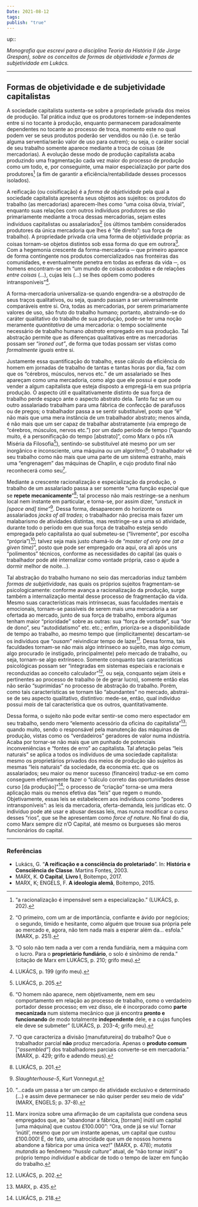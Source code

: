 ```yaml
---
Date: 2021-08-12
tags: 
publish: "true"
---
```

up:: 

*Monografia que escrevi para a disciplina Teoria da História II (de Jorge Grespan), sobre os conceitos de formas de objetividade e formas de subjetividade em Lukács.*

---
## Formas de objetividade e de subjetividade capitalistas
A sociedade capitalista sustenta-se sobre a propriedade privada dos meios de produção. Tal prática induz que os produtores tornem-se independentes entre si no tocante à produção, enquanto permanecem paradoxalmente dependentes no tocante ao processo de troca, momento este no qual podem ver se seus produtos poderão ser vendidos ou não (i.e. se terão alguma serventia/serão valor de uso para outrem); ou seja, o caráter social de seu trabalho somente aparece mediante a troca de coisas (de mercadorias). A evolução desse modo de produção capitalista acaba produzindo uma fragmentação cada vez maior do processo de produção como um todo, e, por conseguinte, uma maior especialização por parte dos produtores[^1] (a fim de garantir a eficiência/rentabilidade desses processos isolados).

A reificação (ou coisificação) é a _forma de objetividade_ pela qual a sociedade capitalista apresenta seus objetos aos sujeitos: os produtos do trabalho (as mercadorias) aparecem-lhes como “uma coisa óbvia, trivial”, enquanto suas relações com outros indivíduos produtores se dão primariamente mediante a troca dessas mercadorias, sejam estes indivíduos capitalistas ou assalariados[^2] (os últimos também considerados produtores da única mercadoria que lhes é “de direito”: sua força de trabalho). A propriedade privada cria uma forma de objetividade própria: as coisas tornam-se objetos distintos sob essa forma do que em outrora[^3]. Com a hegemonia crescente da forma-mercadoria ─ que primeiro aparece de forma contingente nos produtos comercializados nas fronteiras das comunidades, e eventualmente penetra em todas as esferas da vida ─, os homens encontram-se em “um mundo de coisas _acabadas_ e de relações _entre coisas_ (…), cujas leis (…) se lhes opõem como poderes intransponíveis”[^4].

A forma-mercadoria universaliza-se quando engendra-se a _abstração_ de seus traços qualitativos, ou seja, quando passam a ser universalmente comparáveis entre si. Ora, todas as mercadorias, por serem primariamente valores de uso, são fruto do trabalho humano; portanto, abstraindo-se do caráter qualitativo do trabalho de sua produção, pode-se ter uma noção meramente _quantitativa_ de uma mercadoria: o tempo socialmente necessário de trabalho humano _abstrato_ empregado em sua produção. Tal abstração permite que as diferenças qualitativas entre as mercadorias possam ser “_ironed out”_, de forma que todas possam ser vistas como _formalmente iguais_ entre si.

Justamente essa quantificação do trabalho, esse cálculo da eficiência do homem em jornadas de trabalho de tantas e tantas horas por dia, faz com que os “cérebros, músculos, nervos etc.” de um assalariado se lhes apareçam como uma mercadoria, como algo que ele possui e que pode vender a algum capitalista que esteja disposto a empregá-la em sua própria produção. O aspecto útil e qualitativamente distinto de sua força de trabalho perde espaço ante o aspecto abstrato dela. Tanto faz se um ou outro assalariado trabalham para uma fábrica de confecção de parafusos ou de pregos; o trabalhador passa a se sentir substituível, posto que “é” não mais que uma mera instância de um trabalhador abstrato; menos ainda, é não mais que um ser capaz de trabalhar abstratamente (via emprego de “cérebros, músculos, nervos etc.”) por um dado período de tempo (“quando muito, é a personificação do tempo [abstrato]”, como Marx o pôs n’A Miséria da Filosofia[^5]), sentindo-se substituível até mesmo por um ser inorgânico e inconsciente, uma máquina ou um algoritmo[^6]. O trabalhador vê seu trabalho como não mais que uma parte de um sistema estranho, mais uma “engrenagem” das máquinas de Chaplin, e cujo produto final não reconhecerá como seu[^7].

Mediante a crescente racionalização e especialização da produção, o trabalho de um assalariado passa a ser somente “uma função especial que se **repete mecanicamente**”[^8]; tal processo não mais restringe-se a nenhum local nem instante em particular, e torna-se, por assim dizer, “_unstuck in [space and] time”_[^9]. Dessa forma, desaparecem do horizonte os assalariados _jacks of all trades_; o trabalhador não precisa mais fazer um malabarismo de atividades distintas, mas restringe-se a uma só atividade, durante todo o período em que sua força de trabalho esteja sendo empregada pelo capitalista ao qual submeteu-se (“livremente”, por escolha “própria”)[^10]; talvez seja mais justo chamá-lo de “_master of only one_ _(__at a_ _given_ _time__)_”, posto que pode ser empregado ora aqui, ora ali após uns “polimentos” técnicos, conforme as necessidades do capital (as quais o trabalhador pode até internalizar como vontade própria, caso o ajude a dormir melhor de noite...).

Tal abstração do trabalho humano no seio das mercadorias induz também _formas de subjetividade_, nas quais os próprios sujeitos fragmentam-se psicologicamente: conforme avança a racionalização da produção, surge também a internalização mental desse processo de fragmentação da vida. Mesmo suas características mais intrínsecas, suas faculdades mentais e emocionais, tornam-se passíveis de serem mais uma mercadoria a ser ofertada ao mercado, junto de sua força de trabalho, embora algumas tenham maior “prioridade” sobre as outras: sua “força de vontade”, sua “dor de dono”, seu “autodidatismo” etc. etc.; enfim, prioriza-se a disponibilidade de tempo ao trabalho, ao mesmo tempo que (implicitamente) descartam-se os indivíduos que “_ousam_” reivindicar tempo de lazer[^11]. Dessa forma, tais faculdades tornam-se não mais algo intrínseco ao sujeito, mas algo _comum_, algo procurado (e instigado, principalmente) pelo mercado de trabalho, ou seja, tornam-se algo extrínseco. Somente conquanto tais características psicológicas possam ser “integradas em sistemas especiais e racionais e reconduzidas ao conceito calculador”[^12], ou seja, conquanto sejam úteis e pertinentes ao processo de trabalho (e de gerar lucro), somente então elas não serão “suprimidas” no processo de abstração do trabalho. Porém, como tais características se tornam tão “abundantes” no mercado, abstrai-se de seu aspecto qualitativo, distintivo: mede-se, então, qual indivíduo possui _mais_ de tal característica que os outros, quantitativamente.

Dessa forma, o sujeito não pode evitar sentir-se como mero espectador em seu trabalho, sendo mero “elemento acessório da oficina do capitalista”[^13]; quando muito, sendo o responsável pela manutenção das máquinas de produção, vistas como os “verdadeiros” geradores de valor numa indústria. Acaba por tornar-se não mais que um punhado de potenciais inconveniências e “fontes de erro” ao capitalista. Tal afetação pelas “leis naturais” se aplica a todos os indivíduos de uma sociedade capitalista: mesmo os proprietários privados dos meios de produção são sujeitos às mesmas “leis naturais” da sociedade, da economia etc. que os assalariados; seu maior ou menor sucesso (financeiro) traduz-se em como conseguem efetivamente fazer o “cálculo correto das oportunidades desse curso [da produção]”[^14]; o processo de “criação” torna-se uma mera aplicação mais ou menos efetiva das “leis” que regem o mundo. Objetivamente, essas leis se estabelecem aos indivíduos como “poderes intransponíveis”: as leis da mercadoria, oferta-demanda, leis jurídicas etc. O indivíduo pode até usar e abusar dessas leis, mas nunca modificar o curso desses “rios”, que se lhe apresentam como _force of nature_. No final do dia, como Marx sempre diz n’O Capital, até mesmo os burgueses são meros funcionários do capital.

---
### Referências
- Lukács, G. “**A reificação e a consciência do proletariado**”. In: **História e Consciência de Classe**. Martins Fontes, 2003.
- MARX, K. **O Capital**, **Livro I**, Boitempo, 2017.
- MARX, K; ENGELS, F. **A ideologia alemã**, Boitempo, 2015.

[^1]: “a racionalização é impensável sem a especialização.” (LUKÁCS, p. 202).
[^2]: “O primeiro, com um ar de importância, confiante e ávido por negócios; o segundo, tímido e hesitante, como alguém que trouxe sua própria pele ao mercado e, agora, não tem nada mais a esperar além da… esfola.” (MARX, p. 251).
[^3]: “O solo não tem nada a ver com a renda fundiária, nem a máquina com o lucro. Para o **proprietário fundiário**, o solo é sinônimo de renda.” (citação de Marx em LUKÁCS, p. 210; grifo meu).
[^4]: LUKÁCS, p. 199 (grifo meu).
[^5]: LUKÁCS, p. 205.
[^6]: “O homem não aparece, nem objetivamente, nem em seu comportamento em relação ao processo de trabalho, como o verdadeiro portador desse processo; em vez disso, ele é incorporado como **parte mecanizada** num sistema mecânico que já encontra **pronto e funcionando** de modo totalmente **independente** dele, e a cujas funções ele deve se submeter” (LUKÁCS, p. 203-4; grifo meu).
[^7]: “O que caracteriza a divisão [manufatureira] do trabalho? Que o trabalhador parcial **não** produz mercadoria. Apenas o **produto comum** [“_assembled”_] dos trabalhadores parciais converte-se em mercadoria.” (MARX, p. 429; grifo e adendo meus).
[^8]: LUKÁCS, p. 201.
[^9]: *Slaughterhouse-5*, Kurt Vonnegut.
[^10]: “...cada um passa a ter um campo de atividade exclusivo e determinado (…) e assim deve permanecer se não quiser perder seu meio de vida” (MARX, ENGELS; p. 37-8).
[^11]: Marx ironiza sobre uma afirmação de um capitalista que condena seus empregados que, ao “abandonar a fábrica, [tornam] inútil um capital [uma máquina] que custou £100.000”: “Ora, onde já se viu! Tornar ‘inútil’, mesmo que por um instante apenas, um capital que custou £100.000! É, de fato, uma atrocidade que um de nossos homens abandone a fábrica por uma única vez!” (MARX, p. 478); _mutatis mutandis_ ao fenômeno “_hussle culture”_ atual, de “não tornar inútil” o próprio tempo _individual_ e abdicar de todo o tempo de lazer em função do trabalho.
[^12]: LUKÁCS, p. 202.
[^13]: MARX, p. 435.
[^14]: LUKÁCS, p. 218.